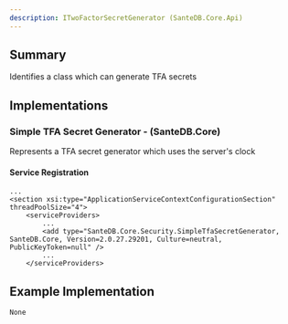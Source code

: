 ```yaml
---
description: ITwoFactorSecretGenerator (SanteDB.Core.Api)
---
```


## Summary
Identifies a class which can generate TFA secrets

## Implementations


### Simple TFA Secret Generator - (SanteDB.Core)
Represents a TFA secret generator which uses the server's clock

#### Service Registration
```
...
<section xsi:type="ApplicationServiceContextConfigurationSection" threadPoolSize="4">
	<serviceProviders>
		...
		<add type="SanteDB.Core.Security.SimpleTfaSecretGenerator, SanteDB.Core, Version=2.0.27.29201, Culture=neutral, PublicKeyToken=null" />
		...
	</serviceProviders>
```
## Example Implementation
```
None
```
